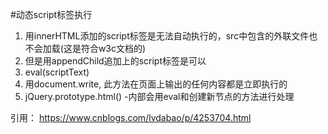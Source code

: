 #动态script标签执行

1. 用innerHTML添加的script标签是无法自动执行的，src中包含的外联文件也不会加载(这是符合w3c文档的)
2. 但是用appendChild追加上的script标签是可以
3. eval(scriptText)
4. 用document.write, 此方法在页面上输出的任何内容都是立即执行的
5. jQuery.prototype.html() -内部会用eval和创建新节点的方法进行处理

引用：
<https://www.cnblogs.com/lvdabao/p/4253704.html>